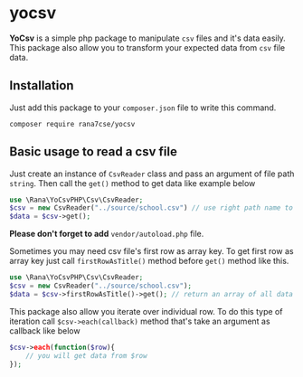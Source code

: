# yocsv

**YoCsv** is a simple php package to manipulate `csv` files and it's data easily. This package also allow you to transform your expected data from `csv` file data.

## Installation
Just add this package to your `composer.json` file to write this command.
```
composer require rana7cse/yocsv
```

## Basic usage to read a csv file
Just create an instance of `CsvReader` class and pass an argument of file path `string`. Then call the `get()` method to get data like example below 
```php
use \Rana\YoCsvPHP\Csv\CsvReader;
$csv = new CsvReader("../source/school.csv") // use right path name to ignore `FileNotFoundException`
$data = $csv->get();
```
**Please don't forget to add** `vendor/autoload.php` file. 

Sometimes you may need csv file's first row as array key. To get first row as array key just call `firstRowAsTitle()` method before `get()` method like this.
```php
use \Rana\YoCsvPHP\Csv\CsvReader;
$csv = new CsvReader("../source/school.csv");
$data = $csv->firstRowAsTitle()->get(); // return an array of all data
```

This package also allow you iterate over individual row. To do this type of iteration call `$csv->each(callback)` method that's take an argument as callback like below
```php
$csv->each(function($row){
    // you will get data from $row
});
```